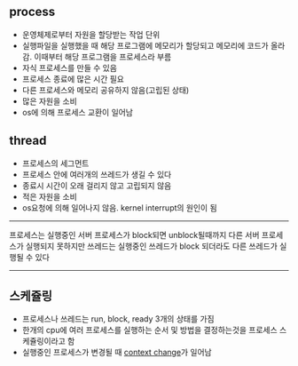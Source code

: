 ## process
* 운영체제로부터 자원을 할당받는 작업 단위
* 실행파일을 실행했을 때 해당 프로그램에 메모리가 할당되고 메모리에 코드가 올라감. 이때부터 해당 프로그램을 프로세스라 부름
* 자식 프로세스를 만들 수 있음
* 프로세스 종료에 많은 시간 필요
* 다른 프로세스와 메모리 공유하지 않음(고립된 상태)
* 많은 자원을 소비
* os에 의해 프로세스 교환이 일어남

## thread
* 프로세스의 세그먼트
* 프로세스 안에 여러개의 쓰레드가 생길 수 있다
* 종료시 시간이 오래 걸리지 않고 고립되지 않음
* 적은 자원을 소비
* os요청에 의해 일어나지 않음. kernel interrupt의 원인이 됨

----------------------------------------------
프로세스는 실행중인 서버 프로세스가 block되면 unblock될때까지 다른 서버 프로세스가 실행되지 못하지만 쓰레드는 실행중인 쓰레드가 block 되더라도 다른 쓰레드가 실행될 수 있다

---------------------------------------------
## 스케쥴링
* 프로세스나 쓰레드는 run, block, ready 3개의 상태를 가짐
* 한개의 cpu에 여러 프로세스를 실행하는 순서 및 방법을 결정하는것을 프로세스 스케쥴링이라고 함
* 실행중인 프로세스가 변경될 때 [context change](https://)가 일어남 

